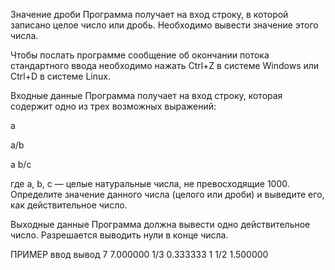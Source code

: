 Значение дроби
Программа получает на вход строку, в которой записано целое число или дробь. Необходимо вывести значение этого числа.

Чтобы послать программе сообщение об окончании потока стандартного ввода необходимо нажать Ctrl+Z в системе Windows или Ctrl+D в системе Linux.

Входные данные
Программа получает на вход строку, которая содержит одно из трех возможных выражений:

a

a/b

a b/c

где a, b, c — целые натуральные числа, не превосходящие 1000. Определите значение данного числа (целого или дроби) и выведите его, как действительное число.

Выходные данные
Программа должна вывести одно действительное число. Разрешается выводить нули в конце числа.

ПРИМЕР
ввод	вывод
7
7.000000
1/3
0.333333
1 1/2
1.500000